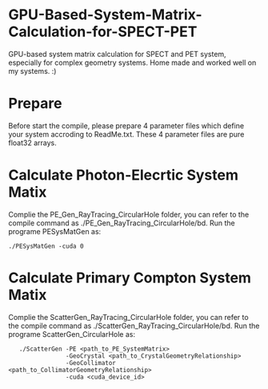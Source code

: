 # GPU-Based-System-Matrix-Calculation-for-SPECT-PET
GPU-based system matrix calculation for SPECT and PET system, especially for complex geometry systems. Home made and worked well on my systems. :)
# Prepare
Before start the compile, please prepare 4 parameter files which define your system accroding to ReadMe.txt. These 4 parameter files are pure float32 arrays.
# Calculate Photon-Elecrtic System Matix
Complie the PE_Gen_RayTracing_CircularHole folder, you can refer to the compile command as ./PE_Gen_RayTracing_CircularHole/bd.
Run the programe PESysMatGen as:
```
./PESysMatGen -cuda 0
```
# Calculate Primary Compton System Matix
Complie the ScatterGen_RayTracing_CircularHole folder, you can refer to the compile command as ./ScatterGen_RayTracing_CircularHole/bd.
Run the programe ScatterGen_CircularHole as:
```
   ./ScatterGen -PE <path_to_PE_SystemMatrix> 
                -GeoCrystal <path_to_CrystalGeometryRelationship>
                -GeoCollimator <path_to_CollimatorGeometryRelationship>
                -cuda <cuda_device_id>
```
